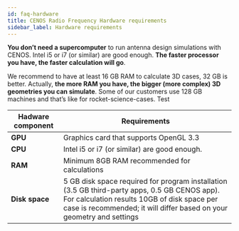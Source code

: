 ```yaml
---
id: faq-hardware
title: CENOS Radio Frequency Hardware requirements
sidebar_label: Hardware requirements
---
```


**You don’t need a supercomputer** to run antenna design simulations with CENOS. Intel i5 or i7 (or similar) are good enough. **The faster processor you have, the faster calculation will go**.


We recommend to have at least 16 GB RAM to calculate 3D cases, 32 GB is better. Actually, **the more RAM you have, the bigger (more complex) 3D geometries you can simulate**. Some of our customers use 128 GB machines and that’s like for rocket-science-cases. Test


| Hadware component          | Requirements     |
| -------------------------- | ------------ |
| **GPU**                    | Graphics card that supports OpenGL 3.3        |
| **CPU**                    | Intel i5 or i7 (or similar) are good enough. |
| **RAM**                    | Minimum 8GB RAM recommended for calculations   |
| **Disk space**             | 5 GB disk space required for program installation (3.5 GB third-party apps, 0.5 GB CENOS app). For calculation results 10GB of disk space per case is recommended; it will differ based on your geometry and settings     |
